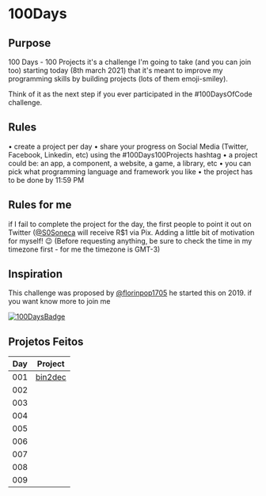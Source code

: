 # 100Days

## Purpose
100 Days - 100 Projects it's a challenge I'm going to take (and you can join too) starting today (8th march 2021) that it's meant to improve my programming skills by building projects (lots of them emoji-smiley).

Think of it as the next step if you ever participated in the #100DaysOfCode challenge.

## Rules
• create a project per day
• share your progress on Social Media (Twitter, Facebook, Linkedin, etc) using the #100Days100Projects hashtag
• a project could be: an app, a component, a website, a game, a library, etc
• you can pick what programming language and framework you like
• the project has to be done by 11:59 PM
## Rules for me
if I fail to complete the project for the day, the first people to point it out on Twitter ([@S0Soneca](https://twitter.com/S0Soneca) will receive R$1 via Pix. Adding a little bit of motivation for myself! 😉 (Before requesting anything, be sure to check the time in my timezone first - for me the timezone is GMT-3)

## Inspiration
This challenge was proposed by [@florinpop1705](https://twitter.com/florinpop1705) he started this on 2019. if you want know more to join me 

[![100DaysBadge](https://img.shields.io/badge/100DaysChallenge-9732a8)](https://www.florin-pop.com/blog/2019/09/100-days-100-projects/)

## Projetos Feitos 
Day | Project
--- | ------
001 | [bin2dec](https://sones-100days.netlify.app/bin2dec/bin2dec.html)
002 | 
003 |
004 |
005 |
006 | 
007 | 
008 | 
009 |
